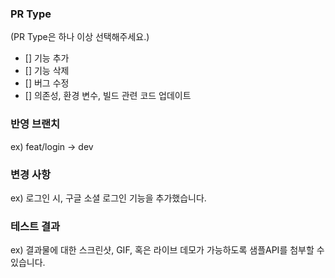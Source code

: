 ### PR Type 
(PR Type은 하나 이상 선택해주세요.)
- [] 기능 추가
- [] 기능 삭제
- [] 버그 수정
- [] 의존성, 환경 변수, 빌드 관련 코드 업데이트

### 반영 브랜치
ex) feat/login -> dev

### 변경 사항
ex) 로그인 시, 구글 소셜 로그인 기능을 추가했습니다.

### 테스트 결과
ex) 결과물에 대한 스크린샷, GIF, 혹은 라이브 데모가 가능하도록 샘플API를 첨부할 수 있습니다.
